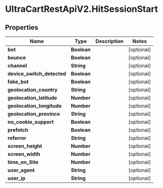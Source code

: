 # UltraCartRestApiV2.HitSessionStart

## Properties

Name | Type | Description | Notes
------------ | ------------- | ------------- | -------------
**bot** | **Boolean** |  | [optional] 
**bounce** | **Boolean** |  | [optional] 
**channel** | **String** |  | [optional] 
**device_switch_detected** | **Boolean** |  | [optional] 
**fake_bot** | **Boolean** |  | [optional] 
**geolocation_country** | **String** |  | [optional] 
**geolocation_latitude** | **Number** |  | [optional] 
**geolocation_longitude** | **Number** |  | [optional] 
**geolocation_province** | **String** |  | [optional] 
**no_cookie_support** | **Boolean** |  | [optional] 
**prefetch** | **Boolean** |  | [optional] 
**referrer** | **String** |  | [optional] 
**screen_height** | **Number** |  | [optional] 
**screen_width** | **Number** |  | [optional] 
**time_on_Site** | **Number** |  | [optional] 
**user_agent** | **String** |  | [optional] 
**user_ip** | **String** |  | [optional] 


